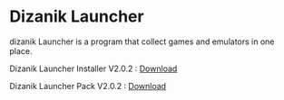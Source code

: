 # Dizanik Launcher

dizanik Launcher is a program that collect games and emulators in one place.

Dizanik Launcher Installer V2.0.2 : <a href="https://github.com/ATMFD/Dizanik-Launcher/raw/main/Dizanik%20Launcher%20Installer%20V2.0.2.exe">Download</a>

Dizanik Launcher Pack V2.0.2 : <a href="https://github.com/ATMFD/Dizanik-Launcher/raw/main/Dizanik%20Launcher%20Pack%20V2.0.2.rar">Download</a>

